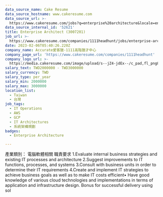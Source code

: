 ```yaml
---
data_source_name: Cake Resume
data_source_hostname: www.cakeresume.com
data_source_url: >-
  https://www.cakeresume.com/jobs?q=enterprise%20architecture&locale=en&range%5Bsalary_range%5D%5Bmin%5D=1000000
data_source_internal_id: '52621'
title: Enterprise Architect (3007201)
job_url: >-
  https://www.cakeresume.com/companies/1111headhunt/jobs/enterprise-architect-3007201
date: 2023-02-06T05:40:26.220Z
company_name: Accurate愛客獵-1111高階獵才中心
company_page_url: 'https://www.cakeresume.com/companies/1111headhunt'
company_logo_url: >-
  https://media.cakeresume.com/image/upload/s--jZ4-jdEx--/c_pad,fl_png8,h_200,w_200/v1626415908/tqgxfaqci1lwgv1ehy8r.png
salary_text: TWD2000000 - TWD3000000
salary_currency: TWD
salary_type: per_year
salary_min: 2000000
salary_max: 3000000
location_list:
  - Taiwan
  - 台灣
job_tags:
  - IT Operations
  - AWS
  - GCP
  - IT Architectures
  - 系統架構規劃
badges:
  - Enterprise Architecture

---
```


產業類別： 電腦軟體相關 職責要求 1.Evaluate internal business strategies and existing IT processes and architecture 2.Suggest improvements to IT functions, processes, and systems 3.Consult with business units in order to determine their IT requirements 4.Create and implement IT strategies to achieve business goals as well as to make IT costs efficient• Have good knowledge of various cloud technologies and implementations in terms of application and infrastructure design. Bonus for successful delivery using sol